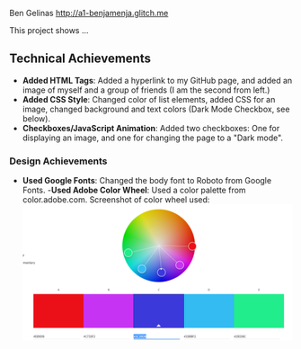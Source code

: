 Ben Gelinas
http://a1-benjamenja.glitch.me

This project shows ...

## Technical Achievements
- **Added HTML Tags**: Added a hyperlink to my GitHub page, and added an image of myself and a group of friends (I am the second from left.)
- **Added CSS Style**: Changed color of list elements, added CSS for an image, changed background and text colors (Dark Mode Checkbox, see below).
- **Checkboxes/JavaScript Animation**: Added two checkboxes: One for displaying an image, and one for changing the page to a "Dark mode".

### Design Achievements
- **Used Google Fonts**: Changed the body font to Roboto from Google Fonts.
-**Used Adobe Color Wheel**: Used a color palette from color.adobe.com. Screenshot of color wheel used: ![](images\adobeColorWheel.png)
